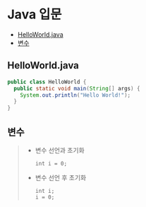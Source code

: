 # Java 입문

- [HelloWorld.java](#HelloWorld.java)
- [변수](#변수)

## HelloWorld.java
```java
public class HelloWorld {
  public static void main(String[] args) {
    System.out.println("Hello World!");
  }
}
```

## 변수
> - 변수 선언과 초기화
>   ```
>   int i = 0;
>   ```
>
> - 변수 선언 후 초기화
>   ```
>   int i;
>   i = 0;
>   ```